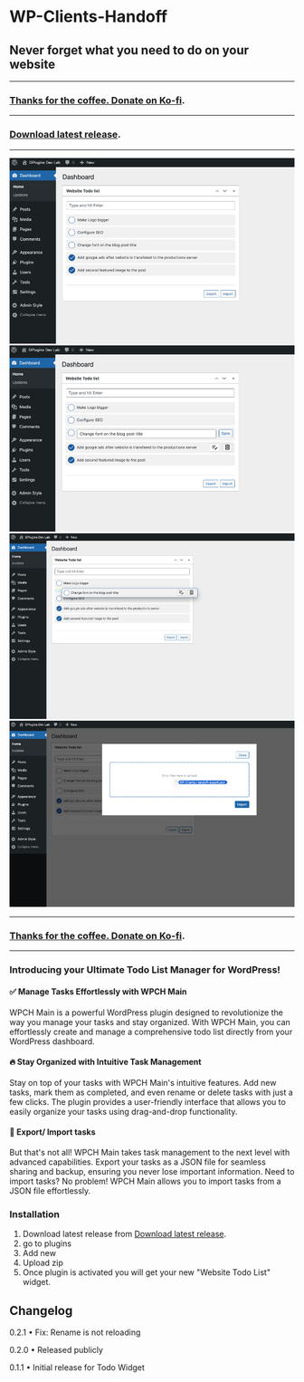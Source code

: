 # WP-Clients-Handoff

## Never forget what you need to do on your website

---
###  [Thanks for the coffee. Donate on Ko-fi](https://ko-fi.com/dplugins). 
---
###  [Download latest release](https://github.com/DPlugins-Opensource/wp-clients-handoff/releases/).
---

![alt text](https://github.com/DPlugins-Opensource/wp-clients-handoff/blob/main/repo-img/image-01.png "Preview")
![alt text](https://github.com/DPlugins-Opensource/wp-clients-handoff/blob/main/repo-img/image-02.png "Edit")
![alt text](https://github.com/DPlugins-Opensource/wp-clients-handoff/blob/main/repo-img/image-03.png "Change order")
![alt text](https://github.com/DPlugins-Opensource/wp-clients-handoff/blob/main/repo-img/image-04-import.png "Import JSON")

---
###  [Thanks for the coffee. Donate on Ko-fi](https://ko-fi.com/dplugins). 
---

### Introducing your Ultimate Todo List Manager for WordPress!

#### ✅ Manage Tasks Effortlessly with WPCH Main

WPCH Main is a powerful WordPress plugin designed to revolutionize the way you manage your tasks and stay organized. With WPCH Main, you can effortlessly create and manage a comprehensive todo list directly from your WordPress dashboard.

#### 🔥 Stay Organized with Intuitive Task Management

Stay on top of your tasks with WPCH Main's intuitive features. Add new tasks, mark them as completed, and even rename or delete tasks with just a few clicks. The plugin provides a user-friendly interface that allows you to easily organize your tasks using drag-and-drop functionality.

#### 🌈 Export/ Import tasks

But that's not all! WPCH Main takes task management to the next level with advanced capabilities. Export your tasks as a JSON file for seamless sharing and backup, ensuring you never lose important information. Need to import tasks? No problem! WPCH Main allows you to import tasks from a JSON file effortlessly.

### Installation

1. Download latest release from [Download latest release](https://github.com/DPlugins-Opensource/wp-clients-handoff/releases/).
2. go to plugins 
3. Add new
4. Upload zip
5. Once plugin is activated you will get your new "Website Todo List" widget.

## Changelog

0.2.1
• Fix: Rename is not reloading

0.2.0
• Released publicly

0.1.1
• Initial release for Todo Widget
